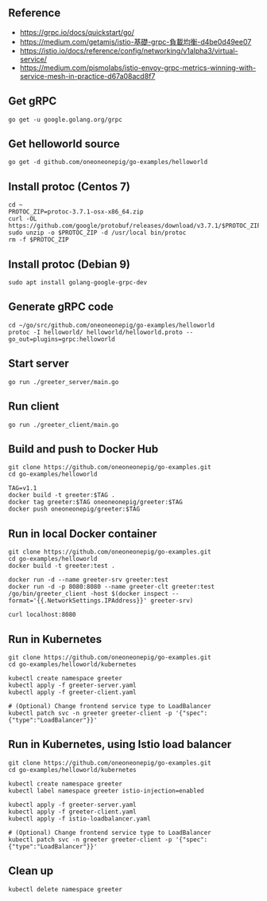 ## Reference
* https://grpc.io/docs/quickstart/go/
* https://medium.com/getamis/istio-基礎-grpc-負載均衡-d4be0d49ee07
* https://istio.io/docs/reference/config/networking/v1alpha3/virtual-service/
* https://medium.com/pismolabs/istio-envoy-grpc-metrics-winning-with-service-mesh-in-practice-d67a08acd8f7

## Get gRPC
```
go get -u google.golang.org/grpc
```

## Get helloworld source
```
go get -d github.com/oneoneonepig/go-examples/helloworld
```

## Install protoc (Centos 7)
```
cd ~
PROTOC_ZIP=protoc-3.7.1-osx-x86_64.zip
curl -OL https://github.com/google/protobuf/releases/download/v3.7.1/$PROTOC_ZIP
sudo unzip -o $PROTOC_ZIP -d /usr/local bin/protoc
rm -f $PROTOC_ZIP
```

## Install protoc (Debian 9)
```
sudo apt install golang-google-grpc-dev
```
## Generate gRPC code
```
cd ~/go/src/github.com/oneoneonepig/go-examples/helloworld
protoc -I helloworld/ helloworld/helloworld.proto --go_out=plugins=grpc:helloworld
```

## Start server
```
go run ./greeter_server/main.go
```

## Run client
```
go run ./greeter_client/main.go
```

## Build and push to Docker Hub
```
git clone https://github.com/oneoneonepig/go-examples.git
cd go-examples/helloworld

TAG=v1.1
docker build -t greeter:$TAG .
docker tag greeter:$TAG oneoneonepig/greeter:$TAG
docker push oneoneonepig/greeter:$TAG
```

## Run in local Docker container
```
git clone https://github.com/oneoneonepig/go-examples.git
cd go-examples/helloworld
docker build -t greeter:test .

docker run -d --name greeter-srv greeter:test
docker run -d -p 8080:8080 --name greeter-clt greeter:test /go/bin/greeter_client -host $(docker inspect --format='{{.NetworkSettings.IPAddress}}' greeter-srv) 

curl localhost:8080

```

## Run in Kubernetes
```
git clone https://github.com/oneoneonepig/go-examples.git
cd go-examples/helloworld/kubernetes

kubectl create namespace greeter
kubectl apply -f greeter-server.yaml
kubectl apply -f greeter-client.yaml

# (Optional) Change frontend service type to LoadBalancer
kubectl patch svc -n greeter greeter-client -p '{"spec":{"type":"LoadBalancer"}}'
```

## Run in Kubernetes, using Istio load balancer
```
git clone https://github.com/oneoneonepig/go-examples.git
cd go-examples/helloworld/kubernetes

kubectl create namespace greeter
kubectl label namespace greeter istio-injection=enabled

kubectl apply -f greeter-server.yaml
kubectl apply -f greeter-client.yaml
kubectl apply -f istio-loadbalancer.yaml

# (Optional) Change frontend service type to LoadBalancer
kubectl patch svc -n greeter greeter-client -p '{"spec":{"type":"LoadBalancer"}}'
```

## Clean up
```
kubectl delete namespace greeter
```


